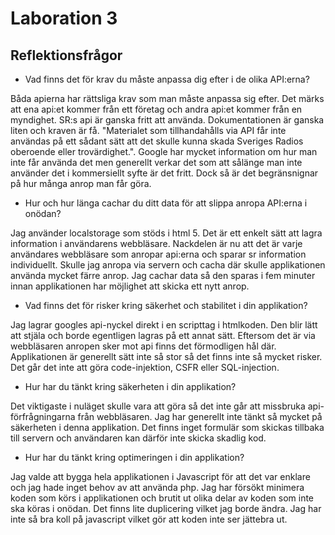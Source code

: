 # Laboration 3
## Reflektionsfrågor

* Vad finns det för krav du måste anpassa dig efter i de olika API:erna?

Båda apierna har rättsliga krav som man måste anpassa sig efter. Det märks att ena api:et kommer från ett företag och andra api:et kommer från en myndighet. SR:s api är ganska fritt att använda. Dokumentationen är ganska liten och kraven är få. "Materialet som tillhandahålls via API får inte användas på ett sådant sätt att det skulle kunna skada Sveriges Radios oberoende eller trovärdighet.". Google har mycket information om hur man inte får använda det men generellt verkar det som att sålänge man inte använder det i kommersiellt syfte är det fritt. Dock så är det begränsnignar på hur många anrop man får göra. 

* Hur och hur länga cachar du ditt data för att slippa anropa API:erna i onödan?

Jag använder localstorage som stöds i html 5. Det är ett enkelt sätt att lagra information i användarens webbläsare. Nackdelen är nu att det är varje användares webbläsare som anropar api:erna och sparar sr information individuellt. Skulle jag anropa via servern och cacha där skulle applikationen använda mycket färre anrop. Jag cachar data så den sparas i fem minuter innan applikationen har möjlighet att skicka ett nytt anrop.

* Vad finns det för risker kring säkerhet och stabilitet i din applikation? 

Jag lagrar googles api-nyckel direkt i en scripttag i htmlkoden. Den blir lätt att stjäla och borde egentligen lagras på ett annat sätt. Eftersom det är via webbläsaren anropen sker mot api finns det förmodligen hål där. Applikationen är generellt sätt inte så stor så det finns inte så mycket risker. Det går det inte att göra code-injektion, CSFR eller SQL-injection. 

* Hur har du tänkt kring säkerheten i din applikation?

Det viktigaste i nuläget skulle vara att göra så det inte går att missbruka api-förfrågningarna från webbläsaren. Jag har generellt inte tänkt så mycket på säkerheten i denna applikation. Det finns inget formulär som skickas tillbaka till servern och användaren kan därför inte skicka skadlig kod.

* Hur har du tänkt kring optimeringen i din applikation?

Jag valde att bygga hela applikationen i Javascript för att det var enklare och jag hade inget behov av att använda php. Jag har försökt minimera koden som körs i applikationen och brutit ut olika delar av koden som inte ska köras i onödan. Det finns lite duplicering vilket jag borde ändra. Jag har inte så bra koll på javascript vilket gör att koden inte ser jättebra ut. 
